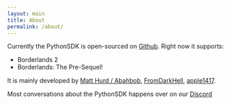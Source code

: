 ```yaml
---
layout: main
title: About
permalink: /about/
---
```


Currently the PythonSDK is open-sourced on [Github](https://github.com/bl-sdk/PythonSDK).
Right now it supports:
- Borderlands 2
- Borderlands: The Pre-Sequel!

It is mainly developed by [Matt Hurd / Abahbob](https://github.com/Matt-Hurd), [FromDarkHell](https://github.com/FromDarkHell), [apple1417](https://github.com/apple1417).

Most conversations about the PythonSDK happens over on our [Discord](https://discord.gg/VJXtHvh)
